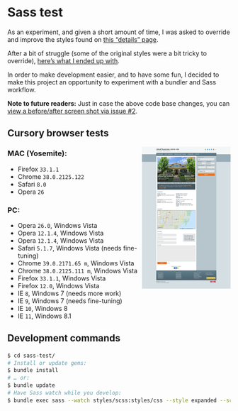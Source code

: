 # Sass test

As an experiment, and given a short amount of time, I was asked to override and improve the styles found on [this “details” page](http://direct2success.idxbroker.com/idx/details/homes/a000/M1421637/FL-Palmetto-Bay-14001-OLD-CUTLER-RD).

After a bit of struggle (some of the original styles were a bit tricky to override), [here’s what I ended up with](http://mhulse.github.io/sass-test).

In order to make development easier, and to have some fun, I decided to make this project an opportunity to experiment with a bundler and Sass workflow.

**Note to future readers:** Just in case the above code base changes, you can [view a before/after screen shot via issue #2](https://github.com/mhulse/sass-test/issues/2).

## Cursory browser tests

<a href="https://raw.githubusercontent.com/mhulse/sass-test/gh-pages/screen.png"><img align="right" width="200" src="screen.png"></a>

### MAC (Yosemite):

* Firefox `33.1.1`
* Chrome `38.0.2125.122`
* Safari `8.0`
* Opera `26`

### PC:

* Opera `26.0`, Windows Vista
* Opera `12.1.4`, Windows Vista
* Opera `12.1.4`, Windows Vista
* Safari `5.1.7`, Windows Vista (needs fine-tuning)
* Chrome `39.0.2171.65 m`, Windows Vista
* Chrome `38.0.2125.111 m`, Windows Vista
* Firefox `33.1.1`, Windows Vista
* Firefox `12.0`, Windows Vista
* IE `8`, Windows 7 (needs more work)
* IE `9`, Windows 7 (needs fine-tuning)
* IE `10`, Windows 8
* IE `11`, Windows 8.1

## Development commands

```bash
$ cd sass-test/
# Install or update gems:
$ bundle install
# … or:
$ bundle update
# Have Sass watch while you develop:
$ bundle exec sass --watch styles/scss:styles/css --style expanded --scss --trace --sourcemap=none
```
